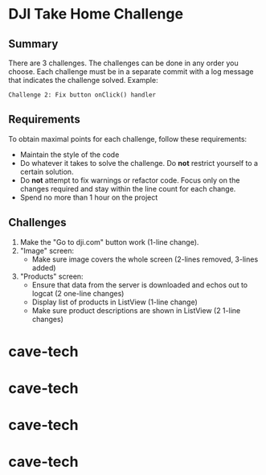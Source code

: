 # DJI Take Home Challenge

## Summary

There are 3 challenges. The challenges can be done in
any order you choose. Each challenge must be in a separate commit with a log
message that indicates the challenge solved. Example:

   	Challenge 2: Fix button onClick() handler

## Requirements

To obtain maximal points for each challenge, follow these requirements:

* Maintain the style of the code
* Do whatever it takes to solve the challenge. Do **not** restrict yourself to a certain solution.
* Do **not** attempt to fix warnings or refactor code. Focus only on the changes required and stay within the line count for each change.
* Spend no more than 1 hour on the project

## Challenges

1. Make the "Go to dji.com" button work (1-line change).
2. "Image" screen:
    * Make sure image covers the whole screen (2-lines removed, 3-lines added)
3. "Products" screen:
    * Ensure that data from the server is downloaded and echos out to logcat (2 one-line changes)
    * Display list of products in ListView (1-line change)
    * Make sure product descriptions are shown in ListView (2 1-line changes)
# cave-tech
# cave-tech
# cave-tech
# cave-tech
